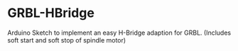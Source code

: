 # GRBL-HBridge
Arduino Sketch to implement an easy H-Bridge adaption for GRBL. (Includes soft start and soft stop of spindle motor)
